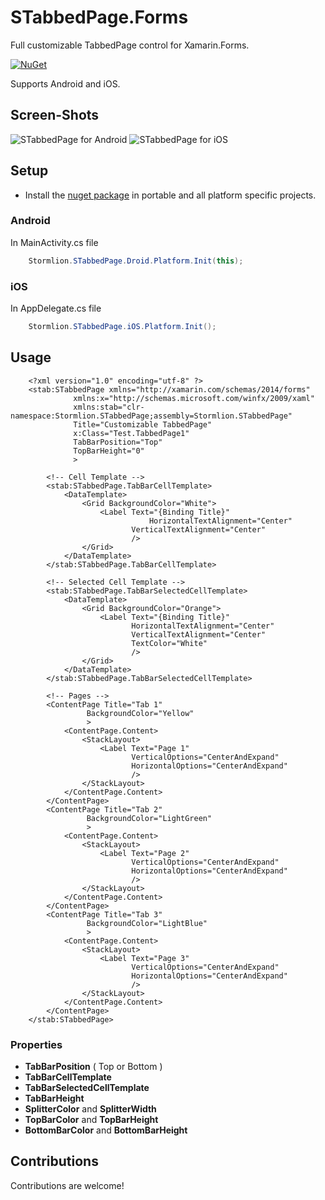 # STabbedPage.Forms

Full customizable TabbedPage control for Xamarin.Forms.

[![NuGet](https://img.shields.io/nuget/v/STabbedPage.Forms.svg)](https://www.nuget.org/packages/STabbedPage.Forms/)

Supports Android and iOS.

## Screen-Shots

<img src="ScreenShots/screenshot_android.gif" alt="STabbedPage for Android"/> <img src="ScreenShots/screenshot_ios.gif" alt="STabbedPage for iOS"/>

## Setup

* Install the [nuget package](https://www.nuget.org/packages/STabbedPage.Forms) in portable and all platform specific projects.

### Android

In MainActivity.cs file

```cs
    Stormlion.STabbedPage.Droid.Platform.Init(this);
```

### iOS

In AppDelegate.cs file

```cs
    Stormlion.STabbedPage.iOS.Platform.Init();
```
## Usage

```xaml
	<?xml version="1.0" encoding="utf-8" ?>
	<stab:STabbedPage xmlns="http://xamarin.com/schemas/2014/forms"
			  xmlns:x="http://schemas.microsoft.com/winfx/2009/xaml"
			  xmlns:stab="clr-namespace:Stormlion.STabbedPage;assembly=Stormlion.STabbedPage"
			  Title="Customizable TabbedPage"
			  x:Class="Test.TabbedPage1"
			  TabBarPosition="Top"
			  TopBarHeight="0"
			  >
		
		<!-- Cell Template -->
		<stab:STabbedPage.TabBarCellTemplate>
			<DataTemplate>
				<Grid BackgroundColor="White">
					<Label Text="{Binding Title}"
     	 				       HorizontalTextAlignment="Center"
					       VerticalTextAlignment="Center"
					       />
				</Grid>
			</DataTemplate>
		</stab:STabbedPage.TabBarCellTemplate>
		
		<!-- Selected Cell Template -->
		<stab:STabbedPage.TabBarSelectedCellTemplate>
			<DataTemplate>
				<Grid BackgroundColor="Orange">
					<Label Text="{Binding Title}"
					       HorizontalTextAlignment="Center"
					       VerticalTextAlignment="Center"
					       TextColor="White"
					       />
				</Grid>
			</DataTemplate>
		</stab:STabbedPage.TabBarSelectedCellTemplate>
		
		<!-- Pages -->
		<ContentPage Title="Tab 1"
			     BackgroundColor="Yellow"
			     >
			<ContentPage.Content>
				<StackLayout>
					<Label Text="Page 1"
					       VerticalOptions="CenterAndExpand" 
					       HorizontalOptions="CenterAndExpand"
					       />
				</StackLayout>
			</ContentPage.Content>
		</ContentPage>
		<ContentPage Title="Tab 2"
			     BackgroundColor="LightGreen"
			     >
			<ContentPage.Content>
				<StackLayout>
					<Label Text="Page 2"
					       VerticalOptions="CenterAndExpand" 
					       HorizontalOptions="CenterAndExpand"
					       />
				</StackLayout>
			</ContentPage.Content>
		</ContentPage>
		<ContentPage Title="Tab 3"
			     BackgroundColor="LightBlue"
			     >
			<ContentPage.Content>
				<StackLayout>
					<Label Text="Page 3"
					       VerticalOptions="CenterAndExpand" 
					       HorizontalOptions="CenterAndExpand"
					       />
				</StackLayout>
			</ContentPage.Content>
		</ContentPage>
	</stab:STabbedPage>
```

### Properties
* **TabBarPosition** ( Top or Bottom )
* **TabBarCellTemplate**
* **TabBarSelectedCellTemplate**
* **TabBarHeight**
* **SplitterColor** and **SplitterWidth**
* **TopBarColor** and **TopBarHeight**
* **BottomBarColor** and **BottomBarHeight**

## Contributions
Contributions are welcome!
